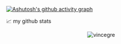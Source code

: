 [![Ashutosh's github activity graph](https://github-readme-activity-graph.vercel.app/graph?username=vincegre&theme=react)]()

📈 my github stats

<p align="center"> <img src="https://github-readme-stats.vercel.app/api?username=vincegre&show_icons=true&theme=gotham" alt="vincegre" />
